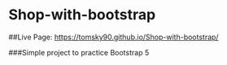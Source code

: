 # Shop-with-bootstrap

##Live Page: https://tomsky90.github.io/Shop-with-bootstrap/

###Simple project to practice Bootstrap 5
